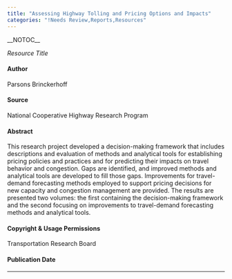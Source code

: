 ```yaml
---
title: "Assessing Highway Tolling and Pricing Options and Impacts"
categories: "!Needs Review,Reports,Resources"
---
```


\_\_NOTOC\_\_

*Resource Title*

#### Author

Parsons Brinckerhoff

#### Source

National Cooperative Highway Research Program

#### Abstract

This research project developed a decision-making framework that includes descriptions and evaluation of methods and analytical tools for establishing pricing policies and practices and for predicting their impacts on travel behavior and congestion. Gaps are identified, and improved methods and analytical tools are developed to fill those gaps. Improvements for travel-demand forecasting methods employed to support pricing decisions for new capacity and congestion management are provided. The results are presented two volumes: the first containing the decision-making framework and the second focusing on improvements to travel-demand forecasting methods and analytical tools.

#### Copyright & Usage Permissions

Transportation Research Board

#### Publication Date

------------------------------------------------------------------------

<comments />

